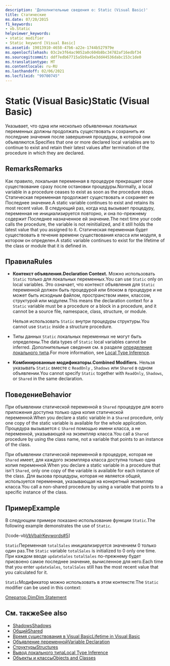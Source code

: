 ```yaml
---
description: 'Дополнительные сведения о: Static (Visual Basic)'
title: Статические
ms.date: 07/20/2015
f1_keywords:
- vb.Static
helpviewer_keywords:
- static modifier
- Static keyword [Visual Basic]
ms.assetid: 19013910-4658-47b6-a22e-1744b527979e
ms.openlocfilehash: 03c2e3f64ac9052a0c604b8bc34782af16edbf34
ms.sourcegitcommit: ddf7edb67715a5b9a45e3dd44536dabc153c1de0
ms.translationtype: MT
ms.contentlocale: ru-RU
ms.lasthandoff: 02/06/2021
ms.locfileid: "99700745"
---
```

# <a name="static-visual-basic"></a><span data-ttu-id="938b6-103">Static (Visual Basic)</span><span class="sxs-lookup"><span data-stu-id="938b6-103">Static (Visual Basic)</span></span>

<span data-ttu-id="938b6-104">Указывает, что одна или несколько объявленных локальных переменных должны продолжать существовать и сохранить их последние значения после завершения процедуры, в которой они объявляются.</span><span class="sxs-lookup"><span data-stu-id="938b6-104">Specifies that one or more declared local variables are to continue to exist and retain their latest values after termination of the procedure in which they are declared.</span></span>  
  
## <a name="remarks"></a><span data-ttu-id="938b6-105">Remarks</span><span class="sxs-lookup"><span data-stu-id="938b6-105">Remarks</span></span>  

 <span data-ttu-id="938b6-106">Как правило, локальная переменная в процедуре прекращает свое существование сразу после остановки процедуры.</span><span class="sxs-lookup"><span data-stu-id="938b6-106">Normally, a local variable in a procedure ceases to exist as soon as the procedure stops.</span></span> <span data-ttu-id="938b6-107">Статическая переменная продолжает существовать и сохраняет ее Последнее значение.</span><span class="sxs-lookup"><span data-stu-id="938b6-107">A static variable continues to exist and retains its most recent value.</span></span> <span data-ttu-id="938b6-108">В следующий раз, когда код вызывает процедуру, переменная не инициализируется повторно, и она по-прежнему содержит Последнее назначенное ей значение.</span><span class="sxs-lookup"><span data-stu-id="938b6-108">The next time your code calls the procedure, the variable is not reinitialized, and it still holds the latest value that you assigned to it.</span></span> <span data-ttu-id="938b6-109">Статическая переменная будет существовать в течение времени существования класса или модуля, в котором он определен.</span><span class="sxs-lookup"><span data-stu-id="938b6-109">A static variable continues to exist for the lifetime of the class or module that it is defined in.</span></span>  
  
## <a name="rules"></a><span data-ttu-id="938b6-110">Правила</span><span class="sxs-lookup"><span data-stu-id="938b6-110">Rules</span></span>  
  
- <span data-ttu-id="938b6-111">**Контекст объявления.**</span><span class="sxs-lookup"><span data-stu-id="938b6-111">**Declaration Context.**</span></span> <span data-ttu-id="938b6-112">Можно использовать `Static` только для локальных переменных.</span><span class="sxs-lookup"><span data-stu-id="938b6-112">You can use `Static` only on local variables.</span></span> <span data-ttu-id="938b6-113">Это означает, что контекст объявления для `Static` переменной должен быть процедурой или блоком в процедуре и не может быть исходным файлом, пространством имен, классом, структурой или модулем.</span><span class="sxs-lookup"><span data-stu-id="938b6-113">This means the declaration context for a `Static` variable must be a procedure or a block in a procedure, and it cannot be a source file, namespace, class, structure, or module.</span></span>  
  
     <span data-ttu-id="938b6-114">Нельзя использовать `Static` внутри процедуры структуры.</span><span class="sxs-lookup"><span data-stu-id="938b6-114">You cannot use `Static` inside a structure procedure.</span></span>  
  
- <span data-ttu-id="938b6-115">Типы данных `Static` локальных переменных не могут быть определены.</span><span class="sxs-lookup"><span data-stu-id="938b6-115">The data types of `Static` local variables cannot be inferred.</span></span> <span data-ttu-id="938b6-116">Дополнительные сведения см. в разделе [определение локального типа](../../programming-guide/language-features/variables/local-type-inference.md).</span><span class="sxs-lookup"><span data-stu-id="938b6-116">For more information, see [Local Type Inference](../../programming-guide/language-features/variables/local-type-inference.md).</span></span>  
  
- <span data-ttu-id="938b6-117">**Комбинированные модификаторы.**</span><span class="sxs-lookup"><span data-stu-id="938b6-117">**Combined Modifiers.**</span></span> <span data-ttu-id="938b6-118">Нельзя указывать `Static` вместе с `ReadOnly` , `Shadows` или `Shared` в одном объявлении.</span><span class="sxs-lookup"><span data-stu-id="938b6-118">You cannot specify `Static` together with `ReadOnly`, `Shadows`, or `Shared` in the same declaration.</span></span>  
  
## <a name="behavior"></a><span data-ttu-id="938b6-119">Поведение</span><span class="sxs-lookup"><span data-stu-id="938b6-119">Behavior</span></span>  

 <span data-ttu-id="938b6-120">При объявлении статической переменной в `Shared` процедуре для всего приложения доступна только одна копия статической переменной.</span><span class="sxs-lookup"><span data-stu-id="938b6-120">When you declare a static variable in a `Shared` procedure, only one copy of the static variable is available for the whole application.</span></span> <span data-ttu-id="938b6-121">Процедура вызывается с `Shared` помощью имени класса, а не переменной, указывающей на экземпляр класса.</span><span class="sxs-lookup"><span data-stu-id="938b6-121">You call a `Shared` procedure by using the class name, not a variable that points to an instance of the class.</span></span>  
  
 <span data-ttu-id="938b6-122">При объявлении статической переменной в процедуре, которая не `Shared` имеет, для каждого экземпляра класса доступна только одна копия переменной.</span><span class="sxs-lookup"><span data-stu-id="938b6-122">When you declare a static variable in a procedure that isn't `Shared`, only one copy of the variable is available for each instance of the class.</span></span> <span data-ttu-id="938b6-123">Для вызова процедуры, которая не является общей, используется переменная, указывающая на конкретный экземпляр класса.</span><span class="sxs-lookup"><span data-stu-id="938b6-123">You call a non-shared procedure by using a variable that points to a specific instance of the class.</span></span>  
  
## <a name="example"></a><span data-ttu-id="938b6-124">Пример</span><span class="sxs-lookup"><span data-stu-id="938b6-124">Example</span></span>  

 <span data-ttu-id="938b6-125">В следующем примере показано использование функции `Static`.</span><span class="sxs-lookup"><span data-stu-id="938b6-125">The following example demonstrates the use of `Static`.</span></span>  
  
 [!code-vb[VbVbalrKeywords#5](~/samples/snippets/visualbasic/VS_Snippets_VBCSharp/VbVbalrKeywords/VB/Class1.vb#5)]  
  
 <span data-ttu-id="938b6-126">`Static`Переменная `totalSales` инициализируется значением 0 только один раз.</span><span class="sxs-lookup"><span data-stu-id="938b6-126">The `Static` variable `totalSales` is initialized to 0 only one time.</span></span> <span data-ttu-id="938b6-127">При каждом вводе `updateSales` `totalSales` по-прежнему будет присвоено самое последнее значение, вычисленное для него.</span><span class="sxs-lookup"><span data-stu-id="938b6-127">Each time that you enter `updateSales`, `totalSales` still has the most recent value that you calculated for it.</span></span>  
  
 <span data-ttu-id="938b6-128">`Static`Модификатор можно использовать в этом контексте:</span><span class="sxs-lookup"><span data-stu-id="938b6-128">The `Static` modifier can be used in this context:</span></span>  
  
 [<span data-ttu-id="938b6-129">Оператор Dim</span><span class="sxs-lookup"><span data-stu-id="938b6-129">Dim Statement</span></span>](../statements/dim-statement.md)  
  
## <a name="see-also"></a><span data-ttu-id="938b6-130">См. также</span><span class="sxs-lookup"><span data-stu-id="938b6-130">See also</span></span>

- [<span data-ttu-id="938b6-131">Shadows</span><span class="sxs-lookup"><span data-stu-id="938b6-131">Shadows</span></span>](shadows.md)
- [<span data-ttu-id="938b6-132">Общий</span><span class="sxs-lookup"><span data-stu-id="938b6-132">Shared</span></span>](shared.md)
- [<span data-ttu-id="938b6-133">Время существования в Visual Basic</span><span class="sxs-lookup"><span data-stu-id="938b6-133">Lifetime in Visual Basic</span></span>](../../programming-guide/language-features/declared-elements/lifetime.md)
- [<span data-ttu-id="938b6-134">Объявление переменной</span><span class="sxs-lookup"><span data-stu-id="938b6-134">Variable Declaration</span></span>](../../programming-guide/language-features/variables/variable-declaration.md)
- [<span data-ttu-id="938b6-135">Структуры</span><span class="sxs-lookup"><span data-stu-id="938b6-135">Structures</span></span>](../../programming-guide/language-features/data-types/structures.md)
- [<span data-ttu-id="938b6-136">Вывод локального типа</span><span class="sxs-lookup"><span data-stu-id="938b6-136">Local Type Inference</span></span>](../../programming-guide/language-features/variables/local-type-inference.md)
- [<span data-ttu-id="938b6-137">Объекты и классы</span><span class="sxs-lookup"><span data-stu-id="938b6-137">Objects and Classes</span></span>](../../programming-guide/language-features/objects-and-classes/index.md)
